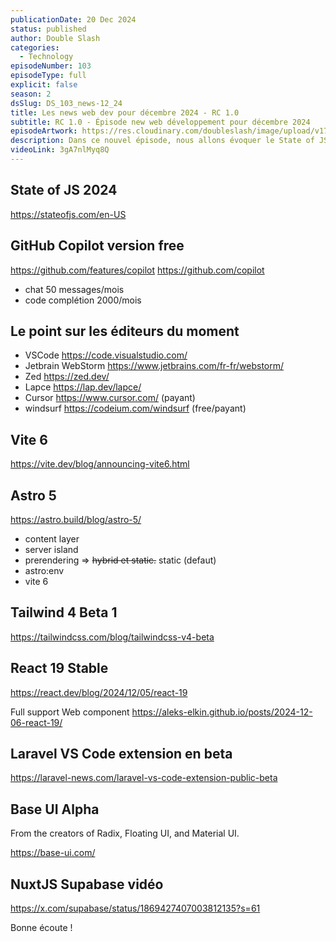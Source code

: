 ```yaml
---
publicationDate: 20 Dec 2024
status: published
author: Double Slash
categories:
  - Technology
episodeNumber: 103
episodeType: full
explicit: false
season: 2
dsSlug: DS_103_news-12_24
title: Les news web dev pour décembre 2024 - RC 1.0
subtitle: RC 1.0 - Épisode new web développement pour décembre 2024
episodeArtwork: https://res.cloudinary.com/doubleslash/image/upload/v1734637084/episode/ART_103_mkrbqf.png
description: Dans ce nouvel épisode, nous allons évoquer le State of JS 2024, GitHub Copilot qui réintroduit une version gratuite. Nous faisons le point sur les éditeurs disponibles actuellement, les sorties de Vite 0.6 et d'Astro 5.0, la version bêta de Tailwind CSS 4, la version stable de React 19, l'extension officielle pour Laravel sur VSCode et une petite vidéo sur NuxtJS.
videoLink: 3gA7nlMyq8Q
---
```


## State of JS 2024
https://stateofjs.com/en-US


## GitHub Copilot version free
https://github.com/features/copilot
https://github.com/copilot

- chat 50 messages/mois
- code complétion 2000/mois

## Le point sur les éditeurs du moment

- VSCode https://code.visualstudio.com/
- Jetbrain WebStorm https://www.jetbrains.com/fr-fr/webstorm/
- Zed https://zed.dev/
- Lapce https://lap.dev/lapce/
- Cursor https://www.cursor.com/ (payant)
- windsurf https://codeium.com/windsurf (free/payant)

## Vite 6

https://vite.dev/blog/announcing-vite6.html

## Astro 5

https://astro.build/blog/astro-5/

- content layer
- server island
- prerendering ⇒ ~~hybrid et static.~~ static (defaut)
- astro:env
- vite 6

## Tailwind 4 Beta 1

https://tailwindcss.com/blog/tailwindcss-v4-beta

## React 19 Stable

https://react.dev/blog/2024/12/05/react-19

Full support Web component https://aleks-elkin.github.io/posts/2024-12-06-react-19/

## Laravel VS Code extension en beta

https://laravel-news.com/laravel-vs-code-extension-public-beta

## Base UI Alpha

From the creators of Radix, Floating UI, and Material UI.

https://base-ui.com/

## NuxtJS Supabase vidéo

https://x.com/supabase/status/1869427407003812135?s=61


Bonne écoute !




